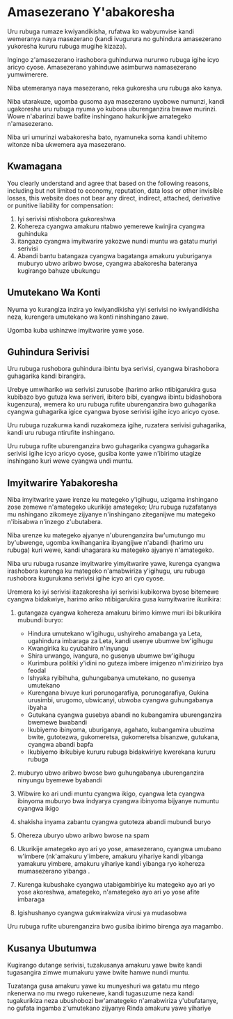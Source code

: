 # Amasezerano Y'abakoresha

Uru rubuga rumaze kwiyandikisha, rufatwa ko wabyumvise kandi wemeranya naya masezerano (kandi ivugurura no guhindura amasezerano yukoresha kururu rubuga mugihe kizaza).

Ingingo z'amasezerano irashobora guhindurwa nururwo rubuga igihe icyo aricyo cyose. Amasezerano yahinduwe asimburwa namasezerano yumwimerere.

Niba utemeranya naya masezerano, reka gukoresha uru rubuga ako kanya.

Niba utarakuze, ugomba gusoma aya masezerano uyobowe numunzi, kandi ugakoresha uru rubuga nyuma yo kubona uburenganzira bwawe murinzi. Wowe n'abarinzi bawe bafite inshingano hakurikijwe amategeko n'amasezerano.

Niba uri umurinzi wabakoresha bato, nyamuneka soma kandi uhitemo witonze niba ukwemera aya masezerano.

## Kwamagana

You clearly understand and agree that based on the following reasons, including but not limited to economy, reputation, data loss or other invisible losses, this website does not bear any direct, indirect, attached, derivative or punitive liability for compensation:

1. Iyi serivisi ntishobora gukoreshwa
1. Kohereza cyangwa amakuru ntabwo yemerewe kwinjira cyangwa guhinduka
1. itangazo cyangwa imyitwarire yakozwe nundi muntu wa gatatu muriyi serivisi
1. Abandi bantu batangaza cyangwa bagatanga amakuru yuburiganya muburyo ubwo aribwo bwose, cyangwa abakoresha bateranya kugirango bahuze ubukungu

## Umutekano Wa Konti

Nyuma yo kurangiza inzira yo kwiyandikisha yiyi serivisi no kwiyandikisha neza, kurengera umutekano wa konti ninshingano zawe.

Ugomba kuba ushinzwe imyitwarire yawe yose.

## Guhindura Serivisi

Uru rubuga rushobora guhindura ibintu bya serivisi, cyangwa birashobora guhagarika kandi birangira.

Urebye umwihariko wa serivisi zurusobe (harimo ariko ntibigarukira gusa kubibazo byo gutuza kwa seriveri, ibitero bibi, cyangwa ibintu bidashobora kugenzura), wemera ko uru rubuga rufite uburenganzira bwo guhagarika cyangwa guhagarika igice cyangwa byose serivisi igihe icyo aricyo cyose.

Uru rubuga ruzakurwa kandi ruzakomeza igihe, ruzatera serivisi guhagarika, kandi uru rubuga ntirufite inshingano.

Uru rubuga rufite uburenganzira bwo guhagarika cyangwa guhagarika serivisi igihe icyo aricyo cyose, gusiba konte yawe n'ibirimo utagize inshingano kuri wewe cyangwa undi muntu.

## Imyitwarire Yabakoresha

Niba imyitwarire yawe irenze ku mategeko y'igihugu, uzigama inshingano zose zemewe n'amategeko ukurikije amategeko; Uru rubuga ruzafatanya mu nshingano zikomeye zijyanye n'inshingano ziteganijwe mu mategeko n'ibisabwa n'inzego z'ubutabera.

Niba urenze ku mategeko ajyanye n'uburenganzira bw'umutungo mu by'ubwenge, ugomba kwihanganira ibyangijwe n'abandi (harimo uru rubuga) kuri wewe, kandi uhagarara ku mategeko ajyanye n'amategeko.

Niba uru rubuga rusanze imyitwarire yimyitwarire yawe, kurenga cyangwa irashobora kurenga ku mategeko n'amabwiriza y'igihugu, uru rubuga rushobora kugurukana serivisi igihe icyo ari cyo cyose.

Uremera ko iyi serivisi itazakoresha iyi serivisi kubikorwa byose bitemewe cyangwa bidakwiye, harimo ariko ntibigarukira gusa kumyitwarire ikurikira:

1. gutangaza cyangwa kohereza amakuru birimo kimwe muri ibi bikurikira mubundi buryo:

   * Hindura umutekano w'igihugu, ushyireho amabanga ya Leta, ugahindura imbaraga za Leta, kandi usenye ubumwe bw'igihugu
   * Kwangirika ku cyubahiro n'inyungu
   * Shira urwango, ivangura, no gusenya ubumwe bw'igihugu
   * Kurimbura politiki y'idini no guteza imbere imigenzo n'imiziririzo bya feodal
   * Ishyaka ryibihuha, guhungabanya umutekano, no gusenya umutekano
   * Kurengana bivuye kuri porunogarafiya, porunogarafiya, Gukina urusimbi, urugomo, ubwicanyi, ubwoba cyangwa guhungabanya ibyaha
   * Gutukana cyangwa gusebya abandi no kubangamira uburenganzira bwemewe bwabandi
   * Ikubiyemo ibinyoma, uburiganya, agahato, kubangamira ubuzima bwite, gutotezwa, gukomeretsa, gukomeretsa bisanzwe, gutukana, cyangwa abandi bapfa
   * Ikubiyemo ibikubiye kururu rubuga bidakwiriye kwerekana kururu rubuga

1. muburyo ubwo aribwo bwose bwo guhungabanya uburenganzira ninyungu byemewe byabandi
1. Wibwire ko ari undi muntu cyangwa ikigo, cyangwa leta cyangwa ibinyoma muburyo bwa indyarya cyangwa ibinyoma bijyanye numuntu cyangwa ikigo
1. shakisha inyama zabantu cyangwa gutoteza abandi mubundi buryo
1. Ohereza uburyo ubwo aribwo bwose na spam
1. Ukurikije amategeko ayo ari yo yose, amasezerano, cyangwa umubano w'imbere (nk'amakuru y'imbere, amakuru yihariye kandi yibanga yamakuru yimbere, amakuru yihariye kandi yibanga ryo kohereza mumasezerano yibanga
.
1. Kurenga kubushake cyangwa utabigambiriye ku mategeko ayo ari yo yose akoreshwa, amategeko, n'amategeko ayo ari yo yose afite imbaraga
1. Igishushanyo cyangwa gukwirakwiza virusi ya mudasobwa

Uru rubuga rufite uburenganzira bwo gusiba ibirimo birenga aya magambo.

## Kusanya Ubutumwa

Kugirango dutange serivisi, tuzakusanya amakuru yawe bwite kandi tugasangira zimwe mumakuru yawe bwite hamwe nundi muntu.

Tuzatanga gusa amakuru yawe ku munyeshuri wa gatatu mu ntego nkenerwa no mu rwego rukenewe, kandi tugasuzume neza kandi tugakurikiza neza ubushobozi bw'amategeko n'amabwiriza y'ubufatanye, no gufata ingamba z'umutekano zijyanye Rinda amakuru yawe yihariye